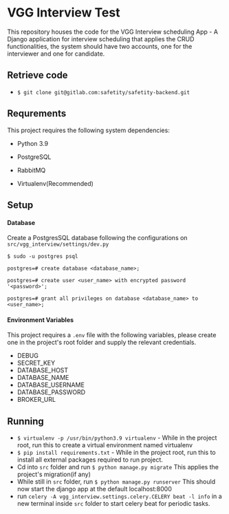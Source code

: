 # VGG Interview Test

This repository houses the code for the VGG Interview scheduling App - A Django application for interview scheduling that applies the CRUD functionalities, the system should have two accounts, one for the interviewer and one for candidate.

## Retrieve code

-   `$ git clone git@gitlab.com:safetity/safetity-backend.git`

## Requrements

This project requires the following system dependencies:


*   Python 3.9

*   PostgreSQL

*   RabbitMQ

*   Virtualenv(Recommended)

## Setup

#### Database

Create a PostgresSQL database following the configurations on `src/vgg_interview/settings/dev.py`

`$ sudo -u postgres psql`

`postgres=# create database <database_name>;`

`postgres=# create user <user_name> with encrypted password '<password>';`

`postgres=# grant all privileges on database <database_name> to <user_name>;`

#### Environment Variables

This project requires a `.env` file with the following variables, please create one in the project's root folder and supply the relevant credentials.

*   DEBUG
*   SECRET_KEY
*   DATABASE_HOST
*   DATABASE_NAME
*   DATABASE_USERNAME
*   DATABASE_PASSWORD
*   BROKER_URL

## Running


-   `$ virtualenv -p /usr/bin/python3.9 virtualenv`  - While in the project root, run this to create a virtual environment named virtualenv
-   `$ pip install requirements.txt` - While in the project root, run this to install all external packages required to run project.
-   Cd into `src` folder and run `$ python manage.py migrate` This applies the project's migration(if any)
-   While still in `src` folder, run `$ python manage.py runserver` This should now start the django app at the default localhost:8000
-   run `celery -A vgg_interview.settings.celery.CELERY beat -l info` in a new terminal inside `src` folder to start celery beat for periodic tasks.

